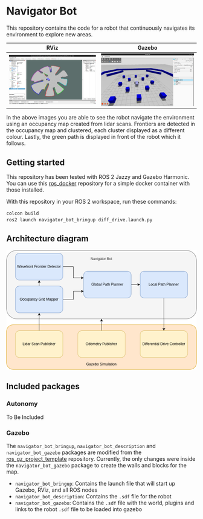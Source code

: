 # Navigator Bot

This repository contains the code for a robot that continuously navigates its environment to explore new areas.

|         RViz          |         Gazebo          |
| :-------------------: | :---------------------: |
| ![](figures/rviz.png) | ![](figures/gazebo.png) |

In the above images you are able to see the robot navigate the environment using an occupancy map created from lidar scans. Frontiers are detected in the occupancy map and clustered, each cluster displayed as a different colour. Lastly, the green path is displayed in front of the robot which it follows.

## Getting started

This repository has been tested with ROS 2 Jazzy and Gazebo Harmonic. You can use this [ros_docker](https://github.com/mpitropov/ros_docker) repository for a simple docker container with those installed.

With this repository in your ROS 2 workspace, run these commands:

```sh
colcon build
ros2 launch navigator_bot_bringup diff_drive.launch.py
```

## Architecture diagram

![The system architecture of navigator bot](figures/system-architecture.drawio.png)

## Included packages

### Autonomy

To Be Included

### Gazebo

The `navigator_bot_bringup`, `navigator_bot_description` and `navigator_bot_gazebo` packages are modified from the [ros_gz_project_template](https://github.com/gazebosim/ros_gz_project_template) repository. Currently, the only changes were inside the `navigator_bot_gazebo` package to create the walls and blocks for the map.

- `navigator_bot_bringup`: Contains the launch file that will start up Gazebo, RViz, and all ROS nodes
- `navigator_bot_description`: Contains the `.sdf` file for the robot
- `navigator_bot_gazebo`: Contains the `.sdf` file with the world, plugins and links to the robot `.sdf` file to be loaded into gazebo
